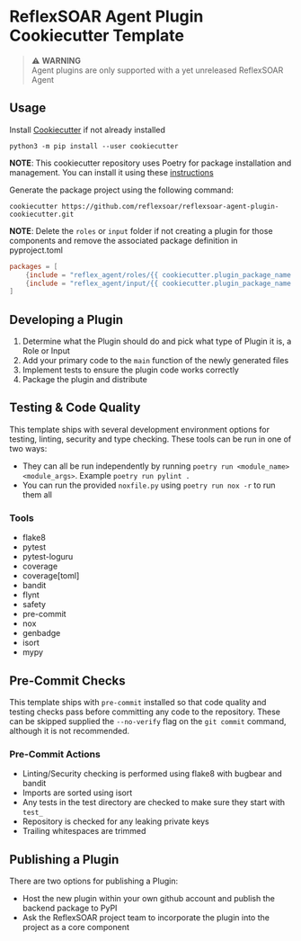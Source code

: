 # ReflexSOAR Agent Plugin Cookiecutter Template

> :warning: <b>WARNING</b><br>Agent plugins are only supported with a yet unreleased ReflexSOAR Agent

## Usage

Install [Cookiecutter](https://cookiecutter.readthedocs.io/en/latest/installation.html) if not already installed

```
python3 -m pip install --user cookiecutter
```
**NOTE**: This cookiecutter repository uses Poetry for package installation and management.  You can install it using these [instructions](https://python-poetry.org/docs/#installation)

Generate the package project using the following command:

```
cookiecutter https://github.com/reflexsoar/reflexsoar-agent-plugin-cookiecutter.git
```

**NOTE**: Delete the `roles` or `input` folder if not creating a plugin for those components and remove the associated package definition in pyproject.toml

```toml
packages = [
    {include = "reflex_agent/roles/{{ cookiecutter.plugin_package_name }}", from="src"},
    {include = "reflex_agent/input/{{ cookiecutter.plugin_package_name }}", from="src"}
]
```

## Developing a Plugin

1. Determine what the Plugin should do and pick what type of Plugin it is, a Role or Input
3. Add your primary code to the `main` function of the newly generated files
4. Implement tests to ensure the plugin code works correctly
5. Package the plugin and distribute

## Testing & Code Quality

This template ships with several development environment options for testing, linting, security and type checking. These tools can be run in one of two ways:

- They can all be run independently by running `poetry run <module_name> <module_args>`.  Example `poetry run pylint .`
- You can run the provided `noxfile.py` using `poetry run nox -r` to run them all

### Tools

- flake8
- pytest
- pytest-loguru
- coverage
- coverage[toml]
- bandit
- flynt
- safety
- pre-commit
- nox
- genbadge
- isort
- mypy

## Pre-Commit Checks

This template ships with `pre-commit` installed so that code quality and testing checks pass before committing any code to the repository.  These can be skipped supplied the `--no-verify` flag on the `git commit` command, although it is not recommended.

### Pre-Commit Actions

- Linting/Security checking is performed using flake8 with bugbear and bandit
- Imports are sorted using isort
- Any tests in the test directory are checked to make sure they start with `test_`
- Repository is checked for any leaking private keys
- Trailing whitespaces are trimmed

## Publishing a Plugin

There are two options for publishing a Plugin:

- Host the new plugin within your own github account and publish the backend package to PyPI
- Ask the ReflexSOAR project team to incorporate the plugin into the project as a core component